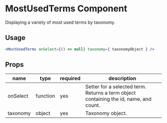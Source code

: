 # MostUsedTerms Component
Displaying a variety of most used terms by taxonomy.

## Usage
```jsx
<MostUsedTerms onSelect={() => null} taxonomy={ taxonomyObject } />
```

## Props
| name     | type     | required | description                                                                           |
|----------|----------|----------|---------------------------------------------------------------------------------------|
| onSelect | function | yes      | Setter for a selected term. Returns a term object containing the id, name, and count. |
| taxonomy | object   | yes      | Taxonomy object.                                                                      |